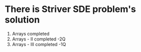 # There is Striver SDE problem's solution
1. Arrays completed
2. Arrays - II completed -2Q
3. Arrays - III completed -1Q

